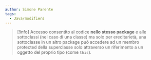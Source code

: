 ```yaml
---
author: Simone Parente
tags:
  - Java/modifiers
---
```


>[!info] 
Accesso consentito al codice **nello stesso package** e alle sottoclassi (nel caso di una classe) ma solo per ereditarietà, una sottoclasse in un altro package può accedere ad un membro protected della superclasse solo attraverso un riferimento a un oggetto del proprio tipo (come `this`).